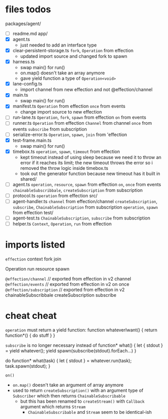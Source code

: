 # files todos
packages/agent/
  - [ ] readme.md
app/
  - [x] agent.ts
    - just needed to add an interface type
  - [x] clear-persistent-storage.ts
    `fork`, `Operation` from effection
      - updated import source and changed fork to spawn
  - [x] harness.ts
    - swap main() for run()
    - on.map() doesn't take an array anymore
    - gave yield function a type of `Operation<void>`
  - [x] lane-config.ts
      - import channel from new effection and not @effection/channel
  - [x] main.ts
    - swap main() for run()
  - [x] manifest.ts
    `Operation` from effection
    `once` from events
      - change import source to new effection
  - [ ] run-lane.ts
    `Operation`, `fork`, `spawn` from effection
    `on` from events
  - [ ] runner.ts
    `Operation` from effection
    `Channel` from channel
    `once` from events
    `subscribe` from subscription
  - [ ] serialize-error.ts
    `Operation`, `spawn`, `join` from 'effection
  - [x] test-frame.main.ts
    - swap main() for run()
  - [x] timebox.ts
    `operation`, `spawn`, `timeout` from effection
    - kept timeout instead of using sleep because we need it to throw an error if it reaches its limit; the new timeout throws the error so i removed the throw logic inside timebox.ts
    - took out the generator function because new timeout has it built in
shared/
  - [ ] agent.ts
      `operation`, `resource`, `spawn` from effection
      `on`, `once` from events
      `chainableSubscribbale`, `createSubscription` from subscription
  - [ ] protocol.ts
      `operation` from effection
src/
  - [ ] agent-handler.ts
      `channel` from effection/channel
      `createSubscription`, `subscribe`, `ChainableSubscription` from subscription
      `operation`, `spawn` from effection
test/
  - [ ] agent-test.ts
      `ChainableSubscription`, `subscribe` from subscription
  - [ ] helper.ts
      `Context`, `Operation`, `run` from effection

# imports listed
`effection`
  context
  fork
  join
  <!-- main -->
  Operation
  run
  resource
  spawn
  <!-- timeout -->
`@effection/channel` // exported from effection in v2
  channel
`@effection/events` // exported from effection in v2
  on
  once
`@effection/subscription` // exported from effection in v2
  chainableSubscribbale
  createSubscription
  subscribe

# cheat cheat
`operation` must return a yield function:
  function whateverIwant() {
    return function*() {
      do stuff
    }
  }

`subscribe` is no longer necessary
  instead of
    function* what() {
      let { stdout } = yield whatever();
      yield spawn(subscribe(stdout).forEach...)
    }

  do
    function* what(task) {
      let { stdout } = whatever.run(task);
      task.spawn(stdout);
    }

`on()`
  - `on.map()` doesn't take an argument of array anymore
  - used to return `createSubscription()` with an argument type of `Subscriber` which then returns `ChainableSubscribable`
    - but this has been renamed to `createStream()` with `Callback` argument which returns `Stream`
      - `ChainableSubscribable` and `Stream` seem to be identical-ish
